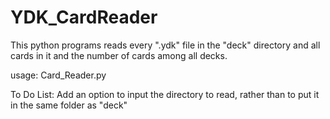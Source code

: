 # YDK_CardReader

This python programs reads every ".ydk" file in the "deck" directory and all cards in it and the number of cards among all decks.

usage: Card_Reader.py

To Do List:
  Add an option to input the directory to read, rather than to put it in the same folder as "deck"
  
